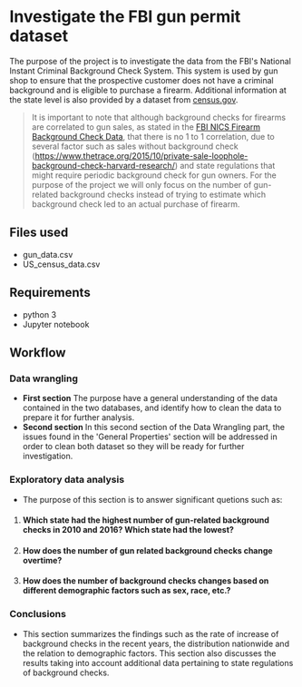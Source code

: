 # Investigate the FBI gun permit dataset
The purpose of the project is to investigate the data from the FBI's National Instant Criminal Background Check System. This system is used by gun shop to ensure that the prospective customer does not have a criminal background and is eligible to purchase a firearm. Additional information at the state level is also provided by a dataset from [census.gov](https://www.census.gov/).

> It is important to note that although background checks for firearms are correlated to gun sales, as stated in the [FBI NICS Firearm Background Check Data](https://github.com/BuzzFeedNews/nics-firearm-background-checks/blob/master/README.md), that there is no 1 to 1 correlation, due to several factor such as sales without background check (https://www.thetrace.org/2015/10/private-sale-loophole-background-check-harvard-research/) and state regulations that might require periodic background check for gun owners. For the purpose of the project we will only focus on the number of gun-related background checks instead of trying to estimate which background check led to an actual purchase of firearm.

## Files used
* gun_data.csv
* US_census_data.csv

## Requirements
* python 3
* Jupyter notebook

## Workflow

### Data wrangling
* **First section** The purpose have a general understanding of the data contained in the two databases, and identify how to clean the data to prepare it for further analysis.
* **Second section** In this second section of the Data Wrangling part, the issues found in the 'General Properties' section will be addressed in order to clean both dataset so they will be ready for further investigation. 

### Exploratory data analysis
* The purpose of this section is to answer significant quetions such as:
1. #### Which state had the highest number of gun-related background checks in 2010 and 2016? Which state had the lowest?
2. #### How does the number of gun related background checks change overtime?
3. #### How does the number of background checks changes based on different demographic factors such as sex, race, etc.?

### Conclusions
* This section summarizes the findings such as the rate of increase of background checks in the recent years, the distribution nationwide and the relation to demographic factors. This section also discusses the results taking into account additional data pertaining to state regulations of background checks.

